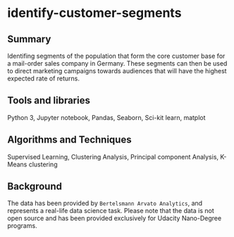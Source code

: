 # identify-customer-segments
## Summary
Identifing segments of the population that form the core customer base for a mail-order sales company in Germany. These segments can then be used to direct marketing campaigns towards audiences that will have the highest expected rate of returns.

## Tools and libraries
Python 3, Jupyter notebook, Pandas, Seaborn, Sci-kit learn, matplot 

## Algorithms and Techniques
Supervised Learning, Clustering Analysis, Principal component Analysis, K-Means clustering

## Background
The data has been provided by `Bertelsmann Arvato Analytics`, and represents a real-life data science task. Please note that the data is not open source and has been provided exclusively for Udacity Nano-Degree programs. 
